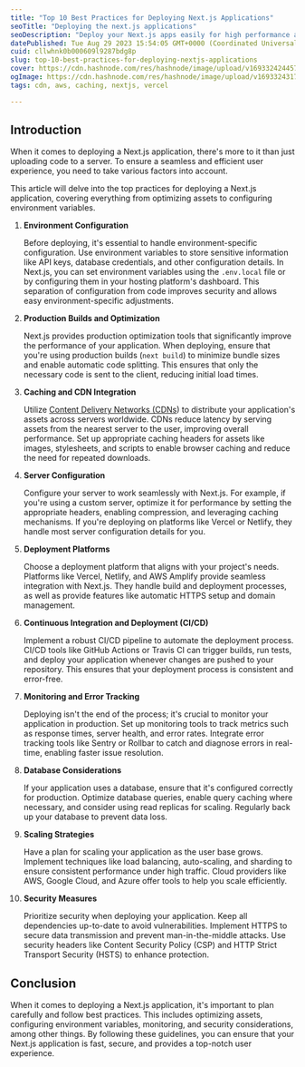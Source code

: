 ```yaml
---
title: "Top 10 Best Practices for Deploying Next.js Applications"
seoTitle: "Deploying the next.js applications"
seoDescription: "Deploy your Next.js apps easily for high performance and user satisfaction. Find detailed guides and best practices."
datePublished: Tue Aug 29 2023 15:54:05 GMT+0000 (Coordinated Universal Time)
cuid: cllwhnk0b000609l9287bdg8p
slug: top-10-best-practices-for-deploying-nextjs-applications
cover: https://cdn.hashnode.com/res/hashnode/image/upload/v1693324244577/ae3ea075-bffc-4f65-b9d2-30c48d782a94.png
ogImage: https://cdn.hashnode.com/res/hashnode/image/upload/v1693324317503/b228e89d-9533-4bc2-9c0e-d4b905138b52.png
tags: cdn, aws, caching, nextjs, vercel

---
```


## Introduction

When it comes to deploying a Next.js application, there's more to it than just uploading code to a server. To ensure a seamless and efficient user experience, you need to take various factors into account.

This article will delve into the top practices for deploying a Next.js application, covering everything from optimizing assets to configuring environment variables.

1. **Environment Configuration**
    
    Before deploying, it's essential to handle environment-specific configuration. Use environment variables to store sensitive information like API keys, database credentials, and other configuration details. In Next.js, you can set environment variables using the `.env.local` file or by configuring them in your hosting platform's dashboard. This separation of configuration from code improves security and allows easy environment-specific adjustments.
    
2. **Production Builds and Optimization**
    
    Next.js provides production optimization tools that significantly improve the performance of your application. When deploying, ensure that you're using production builds (`next build`) to minimize bundle sizes and enable automatic code splitting. This ensures that only the necessary code is sent to the client, reducing initial load times.
    
3. **Caching and CDN Integration**
    
    Utilize [Content Delivery Networks (CDNs](https://www.cloudflare.com/learning/cdn/what-is-a-cdn/)) to distribute your application's assets across servers worldwide. CDNs reduce latency by serving assets from the nearest server to the user, improving overall performance. Set up appropriate caching headers for assets like images, stylesheets, and scripts to enable browser caching and reduce the need for repeated downloads.
    
4. **Server Configuration**
    
    Configure your server to work seamlessly with Next.js. For example, if you're using a custom server, optimize it for performance by setting the appropriate headers, enabling compression, and leveraging caching mechanisms. If you're deploying on platforms like Vercel or Netlify, they handle most server configuration details for you.
    
5. **Deployment Platforms**
    
    Choose a deployment platform that aligns with your project's needs. Platforms like Vercel, Netlify, and AWS Amplify provide seamless integration with Next.js. They handle build and deployment processes, as well as provide features like automatic HTTPS setup and domain management.
    
6. **Continuous Integration and Deployment (CI/CD)**
    
    Implement a robust CI/CD pipeline to automate the deployment process. CI/CD tools like GitHub Actions or Travis CI can trigger builds, run tests, and deploy your application whenever changes are pushed to your repository. This ensures that your deployment process is consistent and error-free.
    
7. **Monitoring and Error Tracking**
    
    Deploying isn't the end of the process; it's crucial to monitor your application in production. Set up monitoring tools to track metrics such as response times, server health, and error rates. Integrate error tracking tools like Sentry or Rollbar to catch and diagnose errors in real-time, enabling faster issue resolution.
    
8. **Database Considerations**
    
    If your application uses a database, ensure that it's configured correctly for production. Optimize database queries, enable query caching where necessary, and consider using read replicas for scaling. Regularly back up your database to prevent data loss.
    
9. **Scaling Strategies**
    
    Have a plan for scaling your application as the user base grows. Implement techniques like load balancing, auto-scaling, and sharding to ensure consistent performance under high traffic. Cloud providers like AWS, Google Cloud, and Azure offer tools to help you scale efficiently.
    
10. **Security Measures**
    
    Prioritize security when deploying your application. Keep all dependencies up-to-date to avoid vulnerabilities. Implement HTTPS to secure data transmission and prevent man-in-the-middle attacks. Use security headers like Content Security Policy (CSP) and HTTP Strict Transport Security (HSTS) to enhance protection.
    

## Conclusion

When it comes to deploying a Next.js application, it's important to plan carefully and follow best practices. This includes optimizing assets, configuring environment variables, monitoring, and security considerations, among other things. By following these guidelines, you can ensure that your Next.js application is fast, secure, and provides a top-notch user experience.